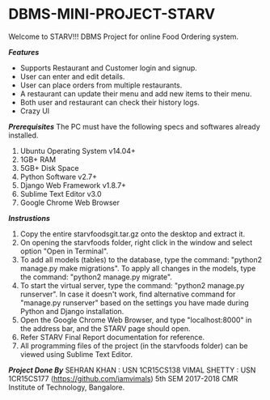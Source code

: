 # DBMS-MINI-PROJECT-STARV

Welcome to STARV!!!
DBMS Project for online Food Ordering system.

***Features***
* Supports Restaurant and Customer login and signup.
* User can enter and edit details.
* User can place orders from multiple restaurants.
* A restaurant can update their menu and add new items to their menu.
* Both user and restaurant can check their history logs.
* Crazy UI

***Prerequisites***
The PC must have the following specs and softwares already installed.
1) Ubuntu Operating System v14.04+
2) 1GB+ RAM
3) 5GB+ Disk Space
4) Python Software v2.7+
5) Django Web Framework v1.8.7+
6) Sublime Text Editor v3.0
7) Google Chrome Web Browser

***Instrustions***
1) Copy the entire starvfoodsgit.tar.gz onto the desktop and extract it.
2) On opening the starvfoods folder, right click in the window and select option "Open in Terminal".
3) To add all models (tables) to the database, type the command: "python2 manage.py make migrations". To apply all changes
	in the models, type the command: "python2 manage.py migrate".
4) To start the virtual server, type the command: "python2 manage.py runserver". In case it doesn't work, find
	alternative command for "manage.py runserver" based on the settings you have made during Python and Django installation.
5) Open the Google Chrome Web Browser, and type "localhost:8000" in the address bar, and the STARV page should open.
6) Refer STARV Final Report documentation for reference.
7) All programming files of the project (in the starvfoods folder) can be viewed using Sublime Text Editor.

***Project Done By***
SEHRAN KHAN : USN 1CR15CS138
VIMAL SHETTY : USN 1CR15CS177 (https://github.com/iamvimals)
5th SEM
2017-2018
CMR Institute of Technology, Bangalore.
